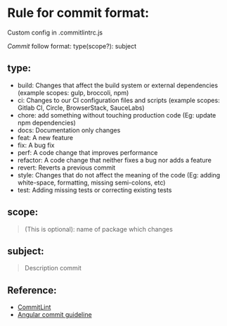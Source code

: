 # Rule for commit format:

Custom config in .commitlintrc.js

_Commit_ follow format: type(scope?): subject

## type:

- build: Changes that affect the build system or external dependencies (example scopes: gulp, broccoli, npm)
- ci: Changes to our CI configuration files and scripts (example scopes: Gitlab CI, Circle, BrowserStack, SauceLabs)
- chore: add something without touching production code (Eg: update npm dependencies)
- docs: Documentation only changes
- feat: A new feature
- fix: A bug fix
- perf: A code change that improves performance
- refactor: A code change that neither fixes a bug nor adds a feature
- revert: Reverts a previous commit
- style: Changes that do not affect the meaning of the code (Eg: adding white-space, formatting, missing semi-colons, etc)
- test: Adding missing tests or correcting existing tests

## scope:

> (This is optional): name of package which changes

## subject:

> Description commit

## Reference:

- [CommitLint](https://github.com/conventional-changelog/commitlint#config)
- [Angular commit guideline](https://github.com/angular/angular/blob/master/CONTRIBUTING.md#-commit-message-guidelines)
